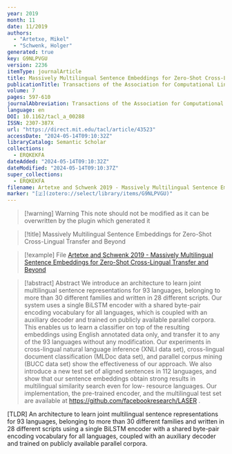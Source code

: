 ```yaml
---
year: 2019
month: 11
date: 11/2019
authors:
  - "Artetxe, Mikel"
  - "Schwenk, Holger"
generated: true
key: G9NLPVGU
version: 2236
itemType: journalArticle
title: Massively Multilingual Sentence Embeddings for Zero-Shot Cross-Lingual Transfer and Beyond
publicationTitle: Transactions of the Association for Computational Linguistics
volume: 7
pages: 597-610
journalAbbreviation: Transactions of the Association for Computational Linguistics
language: en
DOI: 10.1162/tacl_a_00288
ISSN: 2307-387X
url: "https://direct.mit.edu/tacl/article/43523"
accessDate: "2024-05-14T09:10:32Z"
libraryCatalog: Semantic Scholar
collections:
  - ERQKEKFA
dateAdded: "2024-05-14T09:10:32Z"
dateModified: "2024-05-14T09:10:37Z"
super_collections:
  - ERQKEKFA
filename: Artetxe and Schwenk 2019 - Massively Multilingual Sentence Embeddings for Zero-Shot Cross-Lingual Transfer and Beyond
marker: "[🇿](zotero://select/library/items/G9NLPVGU)"
---
```


>[!warning] Warning
> This note should not be modified as it can be overwritten by the plugin which generated it

> [!title] Massively Multilingual Sentence Embeddings for Zero-Shot Cross-Lingual Transfer and Beyond

> [!example] File
> [Artetxe and Schwenk 2019 - Massively Multilingual Sentence Embeddings for Zero-Shot Cross-Lingual Transfer and Beyond](Artetxe%20and%20Schwenk%202019%20-%20Massively%20Multilingual%20Sentence%20Embeddings%20for%20Zero-Shot%20Cross-Lingual%20Transfer%20and%20Beyond.pdf)

> [!abstract] Abstract
> We introduce an architecture to learn joint multilingual sentence representations for 93 languages, belonging to more than 30 different families and written in 28 different scripts. Our system uses a single BiLSTM encoder with a shared byte-pair encoding vocabulary for all languages, which is coupled with an auxiliary decoder and trained on publicly available parallel corpora. This enables us to learn a classifier on top of the resulting embeddings using English annotated data only, and transfer it to any of the 93 languages without any modification. Our experiments in cross-lingual natural language inference (XNLI data set), cross-lingual document classification (MLDoc data set), and parallel corpus mining (BUCC data set) show the effectiveness of our approach. We also introduce a new test set of aligned sentences in 112 languages, and show that our sentence embeddings obtain strong results in multilingual similarity search even for low- resource languages. Our implementation, the pre-trained encoder, and the multilingual test set are available at https://github.com/facebookresearch/LASER .

[TLDR] An architecture to learn joint multilingual sentence representations for 93 languages, belonging to more than 30 different families and written in 28 different scripts using a single BiLSTM encoder with a shared byte-pair encoding vocabulary for all languages, coupled with an auxiliary decoder and trained on publicly available parallel corpora.

